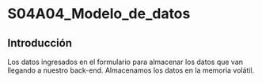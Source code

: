 # S04A04_Modelo_de_datos
## Introducción 
Los datos ingresados en el formulario para almacenar los datos que van llegando a nuestro back-end. Almacenamos los datos en la memoria volátil.
